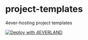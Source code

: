 # project-templates
4ever-hosting project templates

[![Deploy with 4EVERLAND](https://4ever-web.4everland.store/img/deploy.svg)](https://t1.4everland.app/hosting/new?type=clone-flow&s=https%3A%2F%2Fgithub.com%2F4everland%2Fproject-templates%2Fnew%2Fmain)
